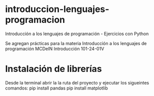 # introduccion-lenguajes-programacion
Introducción a los lenguajes de programación - Ejercicios con Python

Se agregan prácticas para la materia Introducción a los lenguajes de programación
MCDeIN Introducción 101-24-01V

# Instalación de librerías
Desde la terminal abrir la la ruta del proyecto y ejecutar los sigueintes comandos:
pip install pandas
pip install matplotlib

